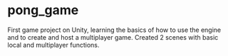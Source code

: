 # pong_game
First game project on Unity, learning the basics of how to use the engine and to create and host a multiplayer game. 
Created 2 scenes with basic local and multiplayer functions. 
